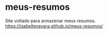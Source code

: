 # meus-resumos
Site voltado para armazenar meus resumos.
https://isabellenayara.github.io/meus-resumos/

